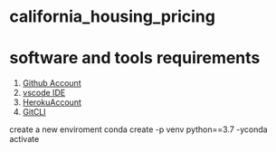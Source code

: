 # california_housing_pricing
# software and tools requirements

1. [Github Account](https://github.com)
2. [vscode IDE](https://visualstudio.com/)
3. [HerokuAccount](https://heroku.com)
4. [GitCLI](https://git-scm.com/book/en/v2/Getting-Started-The-Command-Line)

create a new enviroment 
conda create -p venv python==3.7 -yconda activate 